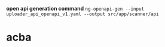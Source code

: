 **open api generation command**
`ng-openapi-gen --input uploader_api_openapi_v1.yaml --output src/app/scanner/api`

# acba
